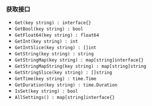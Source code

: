 
### 获取接口
* `Get(key string) : interface{}`
* `GetBool(key string) : bool`
* `GetFloat64(key string) : float64`
* `GetInt(key string) : int`
* `GetIntSlice(key string) : []int`
* `GetString(key string) : string`
* `GetStringMap(key string) : map[string]interface{}`
* `GetStringMapString(key string) : map[string]string`
* `GetStringSlice(key string) : []string`
* `GetTime(key string) : time.Time`
* `GetDuration(key string) : time.Duration`
* `IsSet(key string) : bool`
* `AllSettings() : map[string]interface{}`
